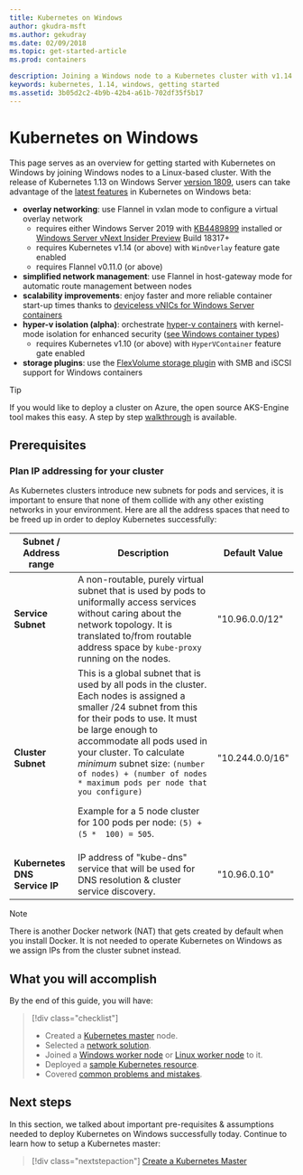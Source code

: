 ```yaml
---
title: Kubernetes on Windows 
author: gkudra-msft
ms.author: gekudray
ms.date: 02/09/2018
ms.topic: get-started-article
ms.prod: containers

description: Joining a Windows node to a Kubernetes cluster with v1.14.
keywords: kubernetes, 1.14, windows, getting started
ms.assetid: 3b05d2c2-4b9b-42b4-a61b-702df35f5b17
---
```


# Kubernetes on Windows #
This page serves as an overview for getting started with Kubernetes on Windows by joining Windows nodes to a Linux-based cluster. With the release of Kubernetes 1.13 on Windows Server [version 1809](https://docs.microsoft.com/en-us/windows-server/get-started/whats-new-in-windows-server-1809#container-networking-with-kubernetes), users can take advantage of the [latest features](https://kubernetes.io/docs/getting-started-guides/windows/#supported-features) in Kubernetes on Windows beta:

  - **overlay networking**: use Flannel in vxlan mode to configure a virtual overlay network
    - requires either Windows Server 2019 with [KB4489899](https://support.microsoft.com/help/4489899) installed or [Windows Server vNext Insider Preview](https://blogs.windows.com/windowsexperience/tag/windows-insider-program/) Build 18317+
    - requires Kubernetes v1.14 (or above) with `WinOverlay` feature gate enabled
    - requires Flannel v0.11.0 (or above)
  - **simplified network management**: use Flannel in host-gateway mode for automatic route management between nodes
  - **scalability improvements**: enjoy faster and more reliable container start-up times thanks to [deviceless vNICs for Windows Server containers](https://blogs.technet.microsoft.com/networking/2018/04/27/network-start-up-and-performance-improvements-in-windows-10-spring-creators-update-and-windows-server-version-1803/)
  - **hyper-v isolation (alpha)**: orchestrate [hyper-v containers](https://kubernetes.io/docs/getting-started-guides/windows/#hyper-v-containers) with kernel-mode isolation for enhanced security ([see Windows container types](https://docs.microsoft.com/en-us/virtualization/windowscontainers/about/#windows-container-types))
    - requires Kubernetes v1.10 (or above) with `HyperVContainer` feature gate enabled
  - **storage plugins**:  use the [FlexVolume storage plugin](https://github.com/Microsoft/K8s-Storage-Plugins) with SMB and iSCSI support for Windows containers

> [!TIP] 
> If you would like to deploy a cluster on Azure, the open source AKS-Engine tool makes this easy. A step by step [walkthrough](https://github.com/Azure/aks-engine/blob/master/docs/topics/windows.md) is available.

## Prerequisites ##

### Plan IP addressing for your cluster ###
<a name="definitions"></a>
As Kubernetes clusters introduce new subnets for pods and services, it is important to ensure that none of them collide with any other existing networks in your environment. Here are all the address spaces that need to be freed up in order to deploy Kubernetes successfully:

| Subnet / Address range | Description | Default Value |
| --------- | ------------- | ------------- |
| <a name="service-subnet-def"></a>**Service Subnet** | A non-routable, purely virtual subnet that is used by pods to uniformally access services without caring about the network topology. It is translated to/from routable address space by `kube-proxy` running on the nodes. | "10.96.0.0/12" |
| <a name="cluster-subnet-def"></a>**Cluster Subnet** |  This is a global subnet that is used by all pods in the cluster. Each nodes is assigned a smaller /24 subnet from this for their pods to use. It must be large enough to accommodate all pods used in your cluster. To calculate *minimum* subnet size: `(number of nodes) + (number of nodes * maximum pods per node that you configure)` <p/>Example for a 5 node cluster for 100 pods per node: `(5) + (5 *  100) = 505`.  | "10.244.0.0/16" |
| **Kubernetes DNS Service IP** | IP address of "kube-dns" service that will be used for DNS resolution & cluster service discovery. | "10.96.0.10" |
> [!NOTE]
> There is another Docker network (NAT) that gets created by default when you install Docker. It is not needed to operate Kubernetes on Windows as we assign IPs from the cluster subnet instead.



## What you will accomplish ##

By the end of this guide, you will have:

> [!div class="checklist"]
> * Created a [Kubernetes master](./creating-a-linux-master.md) node.  
> * Selected a [network solution](./network-topologies.md).  
> * Joined a [Windows worker node](./joining-windows-workers.md) or [Linux worker node](./joining-linux-workers.md) to it.  
> * Deployed a [sample Kubernetes resource](./deploying-resources.md).  
> * Covered [common problems and mistakes](./common-problems.md).

## Next steps ##
In this section, we talked about important pre-requisites & assumptions needed to deploy Kubernetes on Windows successfully today. Continue to learn how to setup a Kubernetes master:

> [!div class="nextstepaction"]
> [Create a Kubernetes Master](./creating-a-linux-master.md)